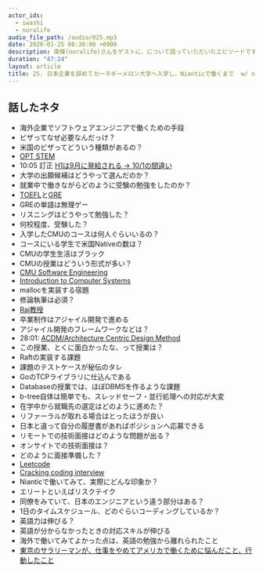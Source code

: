 ```yaml
---
actor_ids:
  - iwashi
  - noralife
audio_file_path: /audio/025.mp3
date: 2020-01-25 08:30:00 +0900
description: 南條(noralife)さんをゲストに、について語っていただいたエピソードです。
duration: "47:24"
layout: article
title: 25. 日本企業を辞めてカーネギーメロン大学へ入学し、Nianticで働くまで  w/ noralife
---
```


## 話したネタ


- 海外企業でソフトウェアエンジニアで働くための手段
- ビザってなぜ必要なんだっけ？
- 米国のビザってどういう種類があるの？
- [OPT STEM](https://www.ryugaku.com/blog/entry/opt-mio.html)
- 10:05 訂正 [H1は9月に発給される -> 10/1の間違い](https://honkiku.com/getting-american-visa-is-impossible/)
- 大学の出願候補はどうやって選んだのか？
- 就業中で働きながらどのように受験の勉強をしたのか？
- [TOEFL](https://www.ets.org/toefl)と[GRE](https://www.ets.org/gre/)
- GREの単語は無理ゲー
- リスニングはどうやって勉強した？
- 何校程度、受験した？
- 入学したCMUのコースは何人ぐらいいるの？
- コースにいる学生で米国Nativeの数は？
- CMUの学生生活はブラック
- CMUの授業はどういう形式が多い？
- [CMU Software Engineering](https://mse.isri.cmu.edu/)
- [Introduction to Computer Systems](https://www.cs.cmu.edu/~213/)
- mallocを実装する宿題
- 修論執筆は必須？
- [Raj教授](https://users.ece.cmu.edu/~raj/)
- 卒業制作はアジャイル開発で進める
- アジャイル開発のフレームワークなどは？
- 28:01: [ACDM/Architecture Centric Design Method](https://resources.sei.cmu.edu/asset_files/Presentation/2006_017_001_24360.pdf)
- この授業、とくに面白かったな、って授業は？
- Raftの実装する課題
- 課題のテストケースが秘伝のタレ
- GoのTCPライブラリに仕込んである
- Databaseの授業では、ほぼDBMSを作るような課題
- b-tree自体は簡単でも、スレッドセーフ・並行処理への対応が大変
- 在学中から就職先の選定はどのように進めた？
- リファーラルが取れる場合はとったほうが良い
- 日本と違って自分の履歴書があればポジションへ応募できる
- リモートでの技術面接はどのような問題が出る？
- オンサイトでの技術面接は？
- どのように面接準備した？
- [Leetcode](https://leetcode.com/)
- [Cracking coding interview](https://www.amazon.com/dp/0984782850)
- Nianticで働いてみて、実際にどんな印象か？
- エリートといえばリスクテイク
- 同僚をみていて、日本のエンジニアという違う部分はある？
- 1日のタイムスケジュール、どのぐらいコーディングしているか？
- 英語力は伸びる？
- 英語が分からなかったときの対応スキルが伸びる
- 海外で働いてみてよかった点は、英語の勉強から離れられたこと
- [東京のサラリーマンが、仕事をやめてアメリカで働くために悩んだこと、行動したこと](https://note.com/tatsuya_nanjo/n/n8edb2d4eb60b)
